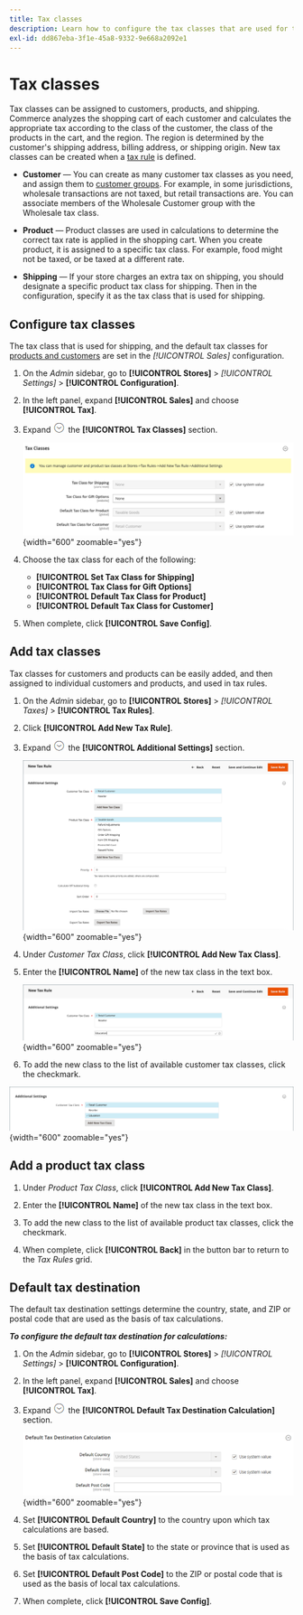 ```yaml
---
title: Tax classes
description: Learn how to configure the tax classes that are used for tax rules.
exl-id: dd867eba-3f1e-45a8-9332-9e668a2092e1
---
```

# Tax classes

Tax classes can be assigned to customers, products, and shipping. Commerce analyzes the shopping cart of each customer and calculates the appropriate tax according to the class of the customer, the class of the products in the cart, and the region. The region is determined by the customer's shipping address, billing address, or shipping origin. New tax classes can be created when a [tax rule](tax-rules.md) is defined.

- **Customer** — You can create as many customer tax classes as you need, and assign them to [customer groups](../customers/customer-groups.md). For example, in some jurisdictions, wholesale transactions are not taxed, but retail transactions are. You can associate members of the Wholesale Customer group with the Wholesale tax class.

- **Product** — Product classes are used in calculations to determine the correct tax rate is applied in the shopping cart. When you create product, it is assigned to a specific tax class. For example, food might not be taxed, or be taxed at a different rate.

- **Shipping** — If your store charges an extra tax on shipping, you should designate a specific product tax class for shipping. Then in the configuration, specify it as the tax class that is used for shipping.

## Configure tax classes

The tax class that is used for shipping, and the default tax classes for [products and customers](#add-a-product-tax-class) are set in the _[!UICONTROL Sales]_ configuration.

1. On the _Admin_ sidebar, go to **[!UICONTROL Stores]** > _[!UICONTROL Settings]_ > **[!UICONTROL Configuration]**.

1. In the left panel, expand **[!UICONTROL Sales]** and choose **[!UICONTROL Tax]**.

1. Expand ![Expansion selector](../assets/icon-display-expand.png) the **[!UICONTROL Tax Classes]** section.

   ![Configuration - tax classes](../configuration-reference/sales/assets/tax-tax-classes.png){width="600" zoomable="yes"}

1. Choose the tax class for each of the following:

   - **[!UICONTROL Set Tax Class for Shipping]**
   - **[!UICONTROL Tax Class for Gift Options]**
   - **[!UICONTROL Default Tax Class for Product]**
   - **[!UICONTROL Default Tax Class for Customer]**

1. When complete, click **[!UICONTROL Save Config]**.

## Add tax classes

Tax classes for customers and products can be easily added, and then assigned to individual customers and products, and used in tax rules.

1. On the _Admin_ sidebar, go to **[!UICONTROL Stores]** > _[!UICONTROL Taxes]_ > **[!UICONTROL Tax Rules]**.

1. Click **[!UICONTROL Add New Tax Rule]**.

1. Expand ![Expansion selector](../assets/icon-display-expand.png) the **[!UICONTROL Additional Settings]** section.

   ![Add New Tax Class](./assets/tax-class-additional-settings.png){width="600" zoomable="yes"}

1. Under _Customer Tax Class_, click **[!UICONTROL Add New Tax Class]**.

1. Enter the **[!UICONTROL Name]** of the new tax class in the text box.

   ![Add New Tax Class](./assets/tax-class-customer-add-new.png){width="600" zoomable="yes"}

1. To add the new class to the list of available customer tax classes, click the checkmark.

![New tax classes](./assets/tax-classes-updated.png){width="600" zoomable="yes"}

## Add a product tax class

1. Under _Product Tax Class_, click **[!UICONTROL Add New Tax Class]**.

1. Enter the **[!UICONTROL Name]** of the new tax class in the text box.

1. To add the new class to the list of available product tax classes, click the checkmark.

1. When complete, click **[!UICONTROL Back]** in the button bar to return to the _Tax Rules_ grid.

## Default tax destination

The default tax destination settings determine the country, state, and ZIP or postal code that are used as the basis of tax calculations.

**_To configure the default tax destination for calculations:_**

1. On the _Admin_ sidebar, go to **[!UICONTROL Stores]** > _[!UICONTROL Settings]_ > **[!UICONTROL Configuration]**.

1. In the left panel, expand **[!UICONTROL Sales]** and choose **[!UICONTROL Tax]**.

1. Expand ![Expansion selector](../assets/icon-display-expand.png) the **[!UICONTROL Default Tax Destination Calculation]** section.

   ![Default Tax Destination Calculation](../configuration-reference/sales/assets/tax-default-tax-destination-calculation.png){width="600" zoomable="yes"}

1. Set **[!UICONTROL Default Country]** to the country upon which tax calculations are based.

1. Set **[!UICONTROL Default State]** to the state or province that is used as the basis of tax calculations.

1. Set **[!UICONTROL Default Post Code]** to the ZIP or postal code that is used as the basis of local tax calculations.

1. When complete, click **[!UICONTROL Save Config]**.
